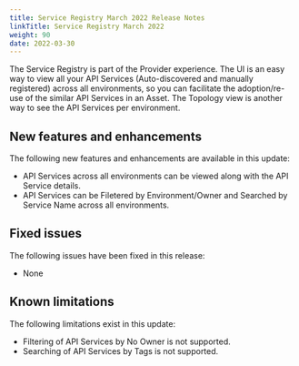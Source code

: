 ```yaml
---
title: Service Registry March 2022 Release Notes
linkTitle: Service Registry March 2022
weight: 90
date: 2022-03-30
---
```


The Service Registry is part of the Provider experience.  The UI is an easy way to view all your API Services (Auto-discovered and manually registered) across all environments, so you can facilitate the adoption/re-use of the similar API Services in an Asset.  The Topology view is another way to see the API Services per environment.

## New features and enhancements

The following new features and enhancements are available in this update:

* API Services across all environments can be viewed along with the API Service details.
* API Services can be Filetered by Environment/Owner and Searched by Service Name across all environments.

## Fixed issues

The following issues have been fixed in this release:

* None

## Known limitations

The following limitations exist in this update:

* Filtering of API Services by No Owner is not supported.
* Searching of API Services by Tags is not supported.
